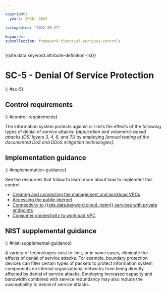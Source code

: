```yaml
---

copyright:
  years: 2020, 2022

lastupdated: "2022-09-27"

keywords: 
subcollection: framework-financial-services-controls
---
```


{{site.data.keyword.attribute-definition-list}}

         
# SC-5 - Denial Of Service Protection
{: #sc-5}

## Control requirements
{: #control-requirements}

The information system protects against or limits the effects of the following types of denial of service attacks: _[application and volumetric based attacks (OSI layers 3, 4, 6, and 7)]_ by employing _[annual testing of the documented DoS and DDoS mitigation technologies]_.

## Implementation guidance
{: #implementation-guidance}

See the resources that follow to learn more about how to implement this control.

- [Creating and connecting the management and workload VPCs](/docs/framework-financial-services?topic=framework-financial-services-vpc-architecture-connectivity-create-vpcs)
- [Accessing the public internet](/docs/framework-financial-services?topic=framework-financial-services-vpc-architecture-connectivity-to-internet)
- [Connectivity to {{site.data.keyword.cloud_notm}} services with private endpoints](/docs/framework-financial-services?topic=framework-financial-services-vpc-architecture-connectivity-to-ibm-services)
- [Consumer connectivity to workload VPC](/docs/framework-financial-services?topic=framework-financial-services-vpc-architecture-connectivity-workload)

## NIST supplemental guidance
{: #nist-supplemental-guidance}

A variety of technologies exist to limit, or in some cases, eliminate the effects of denial of service attacks. For example, boundary protection devices can filter certain types of packets to protect information system components on internal organizational networks from being directly affected by denial of service attacks. Employing increased capacity and bandwidth combined with service redundancy may also reduce the susceptibility to denial of service attacks.



